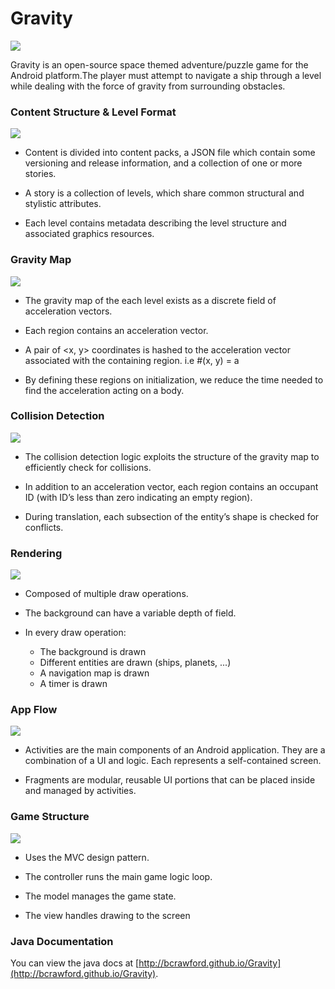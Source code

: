 Gravity
=======

![](https://raw.githubusercontent.com/bjcrawford/Gravity/master/ghimages/GravityLogo.png)

Gravity is an open-source space themed adventure/puzzle game for the Android platform.The player 
must attempt to navigate a ship through a level while dealing with the force of gravity from 
surrounding obstacles.

### Content Structure & Level Format

![](https://raw.githubusercontent.com/bjcrawford/Gravity/master/ghimages/JSONContent.png)

* Content is divided into content packs, a JSON file which contain some versioning and release 
information, and a collection of one or more stories.

* A story is a collection of levels, which share common structural and stylistic attributes.

* Each level contains metadata describing the level structure and associated graphics resources.

### Gravity Map

![](https://raw.githubusercontent.com/bjcrawford/Gravity/master/ghimages/GravityMap.png)

* The gravity map of the each level exists as a discrete field of acceleration vectors.

* Each region contains an acceleration vector.

* A pair of <x, y> coordinates is hashed to the acceleration vector associated with the containing 
region. i.e    #(x, y) = a

* By defining these regions on initialization, we reduce the time needed to find the acceleration 
acting on a body.

### Collision Detection

![](https://raw.githubusercontent.com/bjcrawford/Gravity/master/ghimages/CollisionDetection.png)

* The collision detection logic exploits the structure of the gravity map to efficiently check for 
collisions.

* In addition to an acceleration vector, each region contains an occupant ID (with ID’s less than 
zero indicating an empty region).

* During translation, each subsection of the entity’s shape is checked for conflicts.

### Rendering

![](https://raw.githubusercontent.com/bjcrawford/Gravity/master/ghimages/Rendering.png)

* Composed of multiple draw operations.

* The background can have a variable depth of field.

* In every draw operation:
  * The background is drawn
  * Different entities are drawn (ships, planets, ...)
  * A navigation map is drawn
  * A timer is drawn

### App Flow

![](https://raw.githubusercontent.com/bjcrawford/Gravity/master/ghimages/AppFlow.png)

* Activities are the main components of an Android application. They are a combination of a 
UI and logic. Each represents a self-contained screen.

* Fragments are modular, reusable UI portions that can be placed inside and managed by activities.

### Game Structure

![](https://raw.githubusercontent.com/bjcrawford/Gravity/master/ghimages/MVCDiagram.png)

* Uses the MVC design pattern.

* The controller runs the main game logic loop.

* The model manages the game state.

* The view handles drawing to the screen

### Java Documentation

You can view the java docs at [http://bcrawford.github.io/Gravity](http://bcrawford.github.io/Gravity).